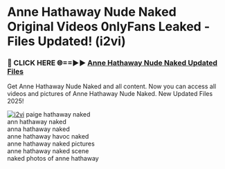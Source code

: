 # Anne Hathaway Nude Naked Original Videos 0nlyFans Leaked - Files Updated! (i2vi)

<h3>🔴 CLICK HERE 🌐==►► <a href="https://tinyurl.com/up5wt9bj" rel="nofollow">Anne Hathaway Nude Naked Updated Files</a></h3>

Get Anne Hathaway Nude Naked and all content. Now you can access all videos and pictures of Anne Hathaway Nude Naked. New Updated Files 2025!

[![i2vi](https://i.imgur.com/ABiUzMV.gif)](https://tinyurl.com/up5wt9bj)
paige hathaway naked<br>
ann hathaway naked<br>
anna hathaway naked<br>
anne hathaway havoc naked<br>
anne hathaway naked pictures<br>
anne hathaway naked scene<br>
naked photos of anne hathaway